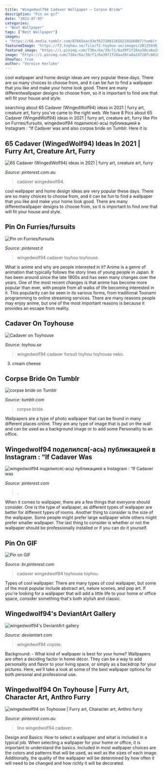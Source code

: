 ```yaml
---
title: "Wingedwolf94 Cadaver Wallpaper ~ Corpse Bride"
description: "Pin on gif"
date: "2022-07-05"
categories:
- "Best Wallpaper"
tags: ["Best Wallpaper"]
images:
- "https://66.media.tumblr.com/07665eac93ef6272081265b2101b60b7/tumblr_oel0p8Wm121txfen3o1_500.gif"
featuredImage: "https://f2.toyhou.se/file/f2-toyhou-se/images/20125936_fd3Mn1eAH4zdsbq.png"
featured_image: "https://i.pinimg.com/736x/6a/39/f1/6a39f1f28aa30ca8a2d728fcb01827c9.jpg"
image: "https://i.pinimg.com/736x/6a/39/f1/6a39f1f28aa30ca8a2d728fcb01827c9.jpg"
ShowToc: true
author: "Vernice Kerluke"
---
```



cool wallpaper and home design ideas are very popular these days. There are so many choices to choose from, and it can be fun to find a wallpaper that you like and make your home look good. There are many differentwallpaper designs to choose from, so it is important to find one that will fit your house and style.

	

		
searching about 65 Cadaver (WingedWolf94) ideas in 2021 | furry art, creature art, furry you've came to the right web. We have 8 Pics about 65 Cadaver (WingedWolf94) ideas in 2021 | furry art, creature art, furry like Pin on Furries/fursuits, wingedwolf94 поделился(-ась) публикацией в Instagram : “If Cadaver was and also corpse bride on Tumblr. Here it is:
		
    
## 65 Cadaver (WingedWolf94) Ideas In 2021 | Furry Art, Creature Art, Furry

<img loading=lazy src="https://i.pinimg.com/236x/34/d5/83/34d58309d039a34e5f70c8b605590a5e.jpg" onerror="this.onerror=null;this.src='https://tse1.mm.bing.net/th?id=OIP.mo9q5JTvq-yp7UygPh4oXgAAAA&amp;pid=15.1';" alt="65 Cadaver (WingedWolf94) ideas in 2021 | furry art, creature art, furry">

_Source: pinterest.com.au_

>cadaver wingedwolf94. 

	

cool wallpaper and home design ideas are very popular these days. There are so many choices to choose from, and it can be fun to find a wallpaper that you like and make your home look good. There are many differentwallpaper designs to choose from, so it is important to find one that will fit your house and style.

    
## Pin On Furries/fursuits

<img loading=lazy src="https://i.pinimg.com/originals/2e/10/e3/2e10e3e65b09e0e15fc7f9fc240bc339.png" onerror="this.onerror=null;this.src='https://tse4.mm.bing.net/th?id=OIP.gMjOXTEe74UcmpXzn2pffwHaE3&amp;pid=15.1';" alt="Pin on Furries/fursuits">

_Source: pinterest.it_

>wingedwolf94 cadaver toyhou toyhouse. 

	

What is anime and why are people interested in it?
Anime is a genre of animation that typically follows the story lines of young people in Japan. It has been around since the late 1800s and has seen many changes over the years. One of the most recent changes is that anime has become more popular than ever, with people from all walks of life becoming interested in it. This popularity can be seen in its various forms, from traditional Toonami programming to online streaming services. There are many reasons people may enjoy anime, but one of the most important reasons is because it provides an escape from reality.

    
## Cadaver On Toyhouse

<img loading=lazy src="https://f2.toyhou.se/file/f2-toyhou-se/images/20125936_fd3Mn1eAH4zdsbq.png" onerror="this.onerror=null;this.src='https://tse4.mm.bing.net/th?id=OIP.8sW2s9ibzobfUDNPXhhdZwHaHa&amp;pid=15.1';" alt="Cadaver on Toyhouse">

_Source: toyhou.se_

>wingedwolf94 cadaver fursuit toyhou toyhouse neko. 

	

3. cream cheese 

    
## Corpse Bride On Tumblr

<img loading=lazy src="https://66.media.tumblr.com/07665eac93ef6272081265b2101b60b7/tumblr_oel0p8Wm121txfen3o1_500.gif" onerror="this.onerror=null;this.src='https://tse3.mm.bing.net/th?id=OIP.a_qzpfUj5_TP0TsDaQUy1AHaEK&amp;pid=15.1';" alt="corpse bride on Tumblr">

_Source: tumblr.com_

>corpse bride. 

	



Wallpapers are a type of photo wallpaper that can be found in many different places online. They are any type of image that is put on the wall and can be used as a background image or to add some Personality to an office.

    
## Wingedwolf94 поделился(-ась) публикацией в Instagram : “If Cadaver Was

<img loading=lazy src="https://i.pinimg.com/736x/28/12/c6/2812c6becd756c7920b9aaeebc49f538.jpg" onerror="this.onerror=null;this.src='https://tse1.mm.bing.net/th?id=OIP.DMXO33R6zR_mnA3eQGKn0AHaHa&amp;pid=15.1';" alt="wingedwolf94 поделился(-ась) публикацией в Instagram : “If Cadaver was">

_Source: pinterest.com_

>. 

	

When it comes to wallpaper, there are a few things that everyone should consider. One is the type of wallpaper, as different types of wallpaper are better for different types of rooms. Another thing to consider is the size of the wallpaper. Some people might prefer large wallpaper while others might prefer smaller wallpaper. The last thing to consider is whether or not the wallpaper should be professionally installed or if you can do it yourself.

    
## Pin On GIF

<img loading=lazy src="https://i.pinimg.com/736x/6a/39/f1/6a39f1f28aa30ca8a2d728fcb01827c9.jpg" onerror="this.onerror=null;this.src='https://tse3.mm.bing.net/th?id=OIP.ZBF0IrS5O7k5nJhdBEOJFQAAAA&amp;pid=15.1';" alt="Pin on GIF">

_Source: br.pinterest.com_

>cadaver wingedwolf94 toyhouse toyhou. 

	

Types of cool wallpaper:
There are many types of cool wallpaper, but some of the most popular include abstract art, nature scenes, and pop art. If you're looking for a wallpaper that will add a little life to your home or office space, consider something that's both stylish and classic.

    
## Wingedwolf94&#039;s DeviantArt Gallery

<img loading=lazy src="https://a.deviantart.net/gallerythumbs/9/7/067160379.png?2" onerror="this.onerror=null;this.src='https://tse4.mm.bing.net/th?id=OIP.tju_LawsVHWNDsmBmG25UgAAAA&amp;pid=15.1';" alt="wingedwolf94&#039;s DeviantArt gallery">

_Source: deviantart.com_

>wingedwolf94 coyote. 

	

Background: - What kind of wallpaper is best for your home?
Wallpapers are often a deciding factor in home décor. They can be a way to add personality and flavor to your living space, or simply as a backdrop for your pictures. Here, we'll take a look at some of the best wallpaper options for both personal and professional use.

    
## Wingedwolf94 On Toyhouse | Furry Art, Character Art, Anthro Furry

<img loading=lazy src="https://i.pinimg.com/236x/02/1d/fa/021dfa854cc3b8cc391e7feb76164c66.jpg?nii=t" onerror="this.onerror=null;this.src='https://tse3.mm.bing.net/th?id=OIP.U4Lha3MtL5Z4QkV7phjiQgAAAA&amp;pid=15.1';" alt="wingedwolf94 on Toyhouse | Furry art, Character art, Anthro furry">

_Source: pinterest.com.au_

>lino wingedwolf94 cadaver. 

	

Design and Basics: How to select a wallpaper and what is included in a typical job.
When selecting a wallpaper for your home or office, it is important to understand the basics. Included in most wallpaper choices are the colors and patterns that will be used, as well as the sizes of each image. Additionally, the quality of the wallpaper will be determined by how often it will need to be changed and how richly it will be decorated.

